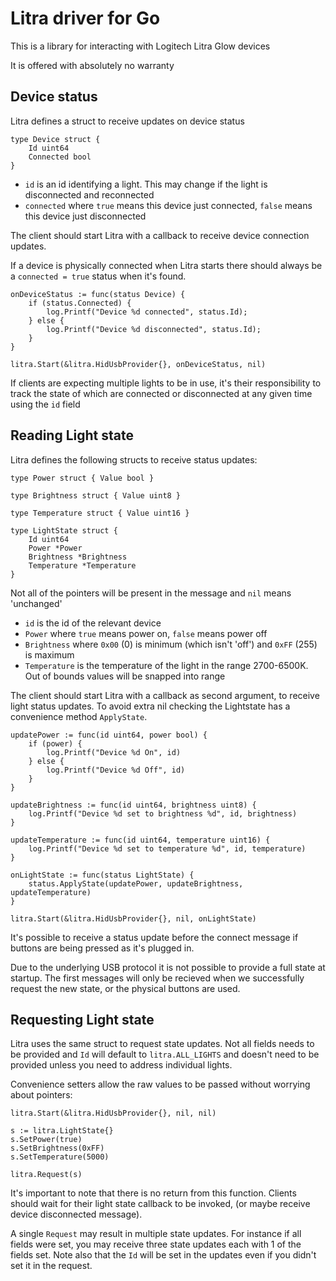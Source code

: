 # Litra driver for Go

This is a library for interacting with Logitech Litra Glow devices

It is offered with absolutely no warranty

## Device status

Litra defines a struct to receive updates on device status

```golang
type Device struct {
    Id uint64
    Connected bool
}
```
 * `id` is an id identifying a light. This may change if the light is disconnected and reconnected
 * `connected` where `true` means this device just connected, `false` means this device just disconnected

The client should start Litra with a callback to receive device connection updates.

If a device is physically connected when Litra starts there should always be a `connected = true` status when it's found.

```golang
onDeviceStatus := func(status Device) {
    if (status.Connected) {
        log.Printf("Device %d connected", status.Id);
    } else {
        log.Printf("Device %d disconnected", status.Id);
    }
}

litra.Start(&litra.HidUsbProvider{}, onDeviceStatus, nil)
```

If clients are expecting multiple lights to be in use, it's their responsibility to track the state of which are connected
or disconnected at any given time using the `id` field

## Reading Light state

Litra defines the following structs to receive status updates:

```golang
type Power struct { Value bool }

type Brightness struct { Value uint8 }

type Temperature struct { Value uint16 }

type LightState struct {
    Id uint64
    Power *Power
    Brightness *Brightness
    Temperature *Temperature
}
```
Not all of the pointers will be present in the message and `nil` means 'unchanged'

 * `id` is the id of the relevant device
 * `Power` where `true` means power on, `false` means power off
 * `Brightness` where `0x00` (0) is minimum (which isn't 'off') and `0xFF` (255) is maximum
 * `Temperature` is the temperature of the light in the range 2700-6500K. Out of bounds values will be snapped into range

The client should start Litra with a callback as second argument, to receive light status updates. To avoid extra nil checking
the Lightstate has a convenience method `ApplyState`.

```golang
updatePower := func(id uint64, power bool) {
    if (power) {
        log.Printf("Device %d On", id)
    } else {
        log.Printf("Device %d Off", id)
    }
}

updateBrightness := func(id uint64, brightness uint8) {
    log.Printf("Device %d set to brightness %d", id, brightness)
}

updateTemperature := func(id uint64, temperature uint16) {
    log.Printf("Device %d set to temperature %d", id, temperature)
}

onLightState := func(status LightState) {
    status.ApplyState(updatePower, updateBrightness, updateTemperature)
}

litra.Start(&litra.HidUsbProvider{}, nil, onLightState)
```

It's possible to receive a status update before the connect message if buttons are being pressed as it's plugged in.

Due to the underlying USB protocol it is not possible to provide a full state at startup. The first messages will only 
be recieved when we successfully request the new state, or the physical buttons are used.

## Requesting Light state

Litra uses the same struct to request state updates. Not all fields needs to be provided and `Id` will default to `litra.ALL_LIGHTS`
and doesn't need to be provided unless you need to address individual lights.

Convenience setters allow the raw values to be passed without worrying about pointers:

```golang
litra.Start(&litra.HidUsbProvider{}, nil, nil)

s := litra.LightState{}
s.SetPower(true)
s.SetBrightness(0xFF)
s.SetTemperature(5000)

litra.Request(s)
```

It's important to note that there is no return from this function. Clients should wait for their light state callback
to be invoked, (or maybe receive device disconnected message).

A single `Request` may result in multiple state updates. For instance if all fields were set, you may receive three state 
updates each with 1 of the fields set. Note also that the `Id` will be set in the updates even if you didn't set it in the 
request.
